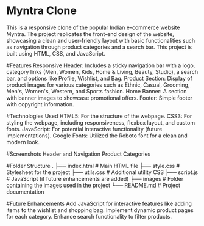 # Myntra Clone
This is a responsive clone of the popular Indian e-commerce website Myntra. The project replicates the front-end design of the website, showcasing a clean and user-friendly layout with basic functionalities such as navigation through product categories and a search bar. This project is built using HTML, CSS, and JavaScript.

#Features
Responsive Header: Includes a sticky navigation bar with a logo, category links (Men, Women, Kids, Home & Living, Beauty, Studio), a search bar, and options like Profile, Wishlist, and Bag.
Product Section: Display of product images for various categories such as Ethnic, Casual, Grooming, Men's, Women's, Western, and Sports fashion.
Home Banner: A section with banner images to showcase promotional offers.
Footer: Simple footer with copyright information.

#Technologies Used
HTML5: For the structure of the webpage.
CSS3: For styling the webpage, including responsiveness, flexbox layout, and custom fonts.
JavaScript: For potential interactive functionality (future implementations).
Google Fonts: Utilized the Roboto font for a clean and modern look.

#Screenshots
Header and Navigation
Product Categories

#Folder Structure
.
├── index.html          # Main HTML file
├── style.css           # Stylesheet for the project
├── utils.css           # Additional utility CSS
├── script.js           # JavaScript (if future enhancements are added)
├── images              # Folder containing the images used in the project
└── README.md           # Project documentation

#Future Enhancements
Add JavaScript for interactive features like adding items to the wishlist and shopping bag.
Implement dynamic product pages for each category.
Enhance search functionality to filter products.
